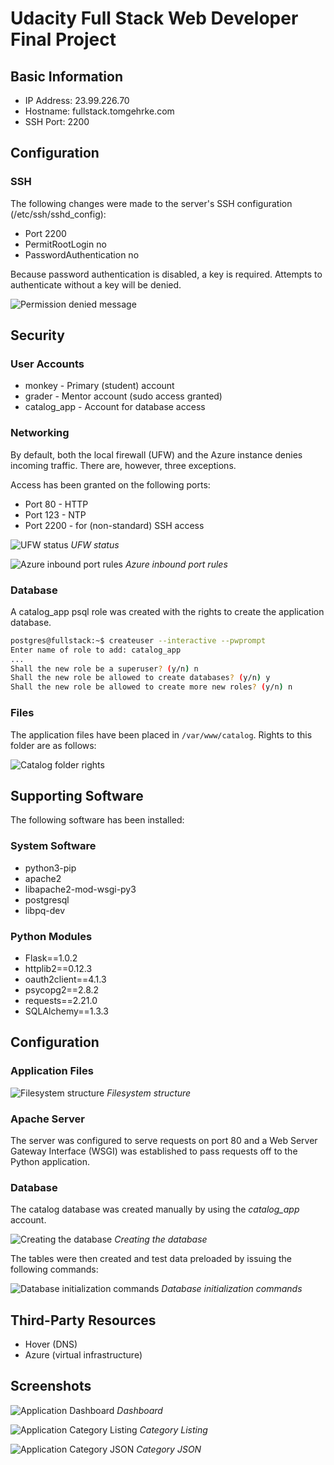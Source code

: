 # Udacity Full Stack Web Developer Final Project

## Basic Information

* IP Address: 23.99.226.70
* Hostname: fullstack.tomgehrke.com
* SSH Port: 2200

## Configuration

### SSH

The following changes were made to the server's SSH configuration (/etc/ssh/sshd_config):

* Port 2200
* PermitRootLogin no
* PasswordAuthentication no

Because password authentication is disabled, a key is required. Attempts to authenticate without a key will be denied.

![Permission denied message](images\ssh-rsa-only.jpg)

## Security

### User Accounts

* monkey - Primary (student) account
* grader - Mentor account (sudo access granted)
* catalog_app - Account for database access

### Networking

By default, both the local firewall (UFW) and the Azure instance denies incoming traffic. There are, however, three exceptions.

Access has been granted on the following ports:

* Port 80 - HTTP
* Port 123 - NTP
* Port 2200 - for (non-standard) SSH access

![UFW status](images/ufw-status.jpg)
*UFW status*

![Azure inbound port rules](images/inbound-port-rules.jpg)
*Azure inbound port rules*

### Database

A catalog_app psql role was created with the rights to create the application database.

```bash
postgres@fullstack:~$ createuser --interactive --pwprompt
Enter name of role to add: catalog_app
...
Shall the new role be a superuser? (y/n) n
Shall the new role be allowed to create databases? (y/n) y
Shall the new role be allowed to create more new roles? (y/n) n
```

### Files

The application files have been placed in `/var/www/catalog`. Rights to this folder are as follows:

![Catalog folder rights](images/catalog-rights.jpg)

## Supporting Software

The following software has been installed:

### System Software

* python3-pip
* apache2
* libapache2-mod-wsgi-py3
* postgresql
* libpq-dev

### Python Modules

* Flask==1.0.2
* httplib2==0.12.3
* oauth2client==4.1.3
* psycopg2==2.8.2
* requests==2.21.0
* SQLAlchemy==1.3.3

## Configuration

### Application Files

![Filesystem structure](images/filesystem-structure.jpg)
*Filesystem structure*

### Apache Server

The server was configured to serve requests on port 80 and a Web Server
Gateway Interface (WSGI) was established to pass requests off to the
Python application.

### Database

The catalog database was created manually by using the *catalog_app* account.

![Creating the database](images/create-database.jpg)
*Creating the database*

The tables were then created and test data preloaded by issuing the following
commands:

![Database initialization commands](images/initializing-database.jpg)
*Database initialization commands*

## Third-Party Resources

* Hover (DNS)
* Azure (virtual infrastructure)

## Screenshots

![Application Dashboard](images/application-dashboard.jpg)
*Dashboard*

![Application Category Listing](images/application-category.jpg)
*Category Listing*

![Application Category JSON](images/application-json.jpg)
*Category JSON*